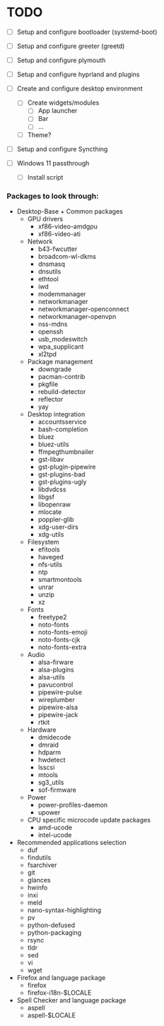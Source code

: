# TODO

* [ ] Setup and configure bootloader (systemd-boot)
* [ ] Setup and configure greeter (greetd)
* [ ] Setup and configure plymouth
* [ ] Setup and configure hyprland and plugins
* [ ] Create and configure desktop environment

  * [ ] Create widgets/modules
    * [ ] App launcher
    * [ ] Bar
    * [ ] ...
  * [ ] Theme?
* [ ] Setup and configure Syncthing
* [ ] Windows 11 passthrough

  * [ ] Install script

### Packages to look through:

- Desktop-Base + Common packages
  - GPU drivers
    - xf86-video-amdgpu
    - xf86-video-ati
  - Network
    - b43-fwcutter
    - broadcom-wl-dkms
    - dnsmasq
    - dnsutils
    - ethtool
    - iwd
    - modemmanager
    - networkmanager
    - networkmanager-openconnect
    - networkmanager-openvpn
    - nss-mdns
    - openssh
    - usb_modeswitch
    - wpa_supplicant
    - xl2tpd
  - Package management
    - downgrade
    - pacman-contrib
    - pkgfile
    - rebuild-detector
    - reflector
    - yay
  - Desktop integration
    - accountsservice
    - bash-completion
    - bluez
    - bluez-utils
    - ffmpegthumbnailer
    - gst-libav
    - gst-plugin-pipewire
    - gst-plugins-bad
    - gst-plugins-ugly
    - libdvdcss
    - libgsf
    - libopenraw
    - mlocate
    - poppler-glib
    - xdg-user-dirs
    - xdg-utils
  - Filesystem
    - efitools
    - haveged
    - nfs-utils
    - ntp
    - smartmontools
    - unrar
    - unzip
    - xz
  - Fonts
    - freetype2
    - noto-fonts
    - noto-fonts-emoji
    - noto-fonts-cjk
    - noto-fonts-extra
  - Audio
    - alsa-firware
    - alsa-plugins
    - alsa-utils
    - pavucontrol
    - pipewire-pulse
    - wireplumber
    - pipewire-alsa
    - pipewire-jack
    - rtkit
  - Hardware
    - dmidecode
    - dmraid
    - hdparm
    - hwdetect
    - lsscsi
    - mtools
    - sg3_utils
    - sof-firmware
  - Power
    - power-profiles-daemon
    - upower
  - CPU specific microcode update packages
    - amd-ucode
    - intel-ucode
- Recommended applications selection
  - duf
  - findutils
  - fsarchiver
  - git
  - glances
  - hwinfo
  - inxi
  - meld
  - nano-syntax-highlighting
  - pv
  - python-defused
  - python-packaging
  - rsync
  - tldr
  - sed
  - vi
  - wget
- Firefox and language package
  - firefox
  - firefox-i18n-$LOCALE
- Spell Checker and language package
  - aspell
  - aspell-$LOCALE
